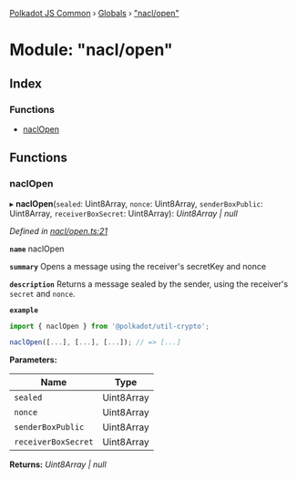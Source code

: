 [Polkadot JS Common](../README.md) › [Globals](../globals.md) › ["nacl/open"](_nacl_open_.md)

# Module: "nacl/open"

## Index

### Functions

* [naclOpen](_nacl_open_.md#naclopen)

## Functions

###  naclOpen

▸ **naclOpen**(`sealed`: Uint8Array, `nonce`: Uint8Array, `senderBoxPublic`: Uint8Array, `receiverBoxSecret`: Uint8Array): *Uint8Array | null*

*Defined in [nacl/open.ts:21](https://github.com/polkadot-js/common/blob/fe9c7a8a/packages/util-crypto/src/nacl/open.ts#L21)*

**`name`** naclOpen

**`summary`** Opens a message using the receiver's secretKey and nonce

**`description`** 
Returns a message sealed by the sender, using the receiver's `secret` and `nonce`.

**`example`** 
<BR>

```javascript
import { naclOpen } from '@polkadot/util-crypto';

naclOpen([...], [...], [...]); // => [...]
```

**Parameters:**

Name | Type |
------ | ------ |
`sealed` | Uint8Array |
`nonce` | Uint8Array |
`senderBoxPublic` | Uint8Array |
`receiverBoxSecret` | Uint8Array |

**Returns:** *Uint8Array | null*
